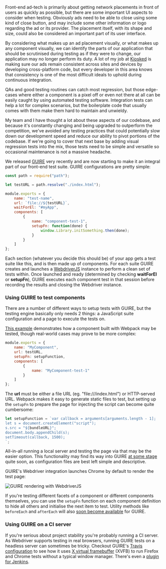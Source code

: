 <!--
title=First visual regression testing at Kiosked with GUIRE
author=perry.mitchell
description=Kiosked's adtech being tested for visual regression using GUIRE for NodeJS
date=2016-07-27 20:51:04
tags=regression,testing,javascript,nodejs
headerImg=pattern.jpg
-->
Front-end ad-tech is primarily about getting network placements in front of users as quickly as possible, but there are some important UI aspects to consider when testing. Obviously ads need to be able to close using some kind of close button, and may include some other information or logo regarding the ad or its provider. The placement itself, with its shape and size, could also be considered an important part of its user interface.

By considering what makes up an ad placement visually, or what makes up any component visually, we can identify the parts of our application that should be scrutinised during testing as if they were to change, our application may no longer perform its duty. A lot of my job at [Kiosked](http://www.kiosked.com/) is making sure our ads remain consistent across sites and devices by developing cross-platform code, but every developer in this area knows that consistency is one of the most difficult ideals to uphold during continuous integration.

QAs and good testing routines can catch most regression, but those edge-cases where either a component is a pixel off or even not there at all can be easily caught by using automated testing software. Integration tests can help a lot for complex scenarios, but the boilerplate code that usually comes with them make them hard to maintain and unwieldy.

My team and I have thought a lot about these aspects of our codebase, and because it's constantly changing and being upgraded to outperform the competition, we've avoided any testing practices that could potentially slow down our development speed and reduce our ability to pivot portions of the codebase. If we're going to cover that next base by adding visual regression tests into the mix, those tests need to be simple and versatile so occasional maintenance is not a massive headache.

We released [GUIRE](https://www.npmjs.com/package/@kiosked/guire) very recently and are now starting to make it an integral part of our front-end test suite. GUIRE configurations are pretty simple:

```js
const path = require("path");

let testURL = path.resolve("./index.html");

module.exports = {
    name: "test-name",
    url: `file://${testURL}`,
    waitForEl: "#myApp",
    components: [
        {
            name: "component-test-1",
            setupFn: function(done) {
                window.Library.initSomething.then(done);
            }
        }
    ]
};
```

Each section (whatever you decide this should be) of your app gets a test suite like this, and is then made up of components. For each suite GUIRE creates and launches a [WebdriverJS](https://www.npmjs.com/package/selenium-webdriver) instance to perform a clean set of tests within. Once launched and ready (determined by checking **waitForEl** or **setupFn**), GUIRE executes each component test in that session before recording the results and closing the Webdriver instance.

### Using GUIRE to test components
There are a number of different ways to setup tests with GUIRE, but the testing engine basically only needs 2 things: a JavaScript suite configuration and a page to execute the tests on.

[This example](https://github.com/perry-mitchell/guire-example) demonstrates how a component built with Webpack may be tested, though real-world cases may prove to be more complex:

```js
module.exports = {
    name: "MyComponent",
    url: testURL,
    setupFn: setupFunction,
    components: [
        {
            name: "MyComponent-test-1"
        }
    ]
};
```

The **url** must be either a file URL (eg. "file:///index.html") or HTTP-served URL. Webpack makes it easy to generate static files to test, but setting up the `setupFn` to prepare the page for injecting the script can become quite cumbersome:

```js
let setupFunction = `var callback = arguments[arguments.length - 1];
let s = document.createElement("script");
s.src = "${bundleURL}";
document.body.appendChild(s);
setTimeout(callback, 1500);
`;
```

All-in-all running a local server and testing the page via that may be the easier option. This functionality may find its way into GUIRE [at some stage](https://github.com/Kiosked/guire/issues/4) quite soon, as configuration files are best left simple and descriptive.

GUIRE's Webdriver integration launches Chrome by default to render the test page:

![GUIRE rendering with WebdriverJS](guire-render.jpg)

If you're testing different facets of a component or different components themselves, you can use the `setupFn` function on each component definition to hide all others and initialise the next item to test. Utility methods like `beforeEach` and `afterEach` will also [soon become available](https://github.com/Kiosked/guire/issues/5) for GUIRE.

### Using GUIRE on a CI server
If you're serious about project stability you're probably running a CI server. As Webdriver supports testing in real browsers, running GUIRE tests on a headless server can sometimes be tricky. Checkout GUIRE's [Travis configuration](https://github.com/Kiosked/guire/blob/master/.travis.yml) to see how it uses [X virtual framebuffer](https://en.wikipedia.org/wiki/Xvfb) (XVFB) to run Firefox and Chrome tests without a typical window manager. There's even a [plugin for Jenkins](https://wiki.jenkins-ci.org/display/JENKINS/Xvfb+Plugin).
